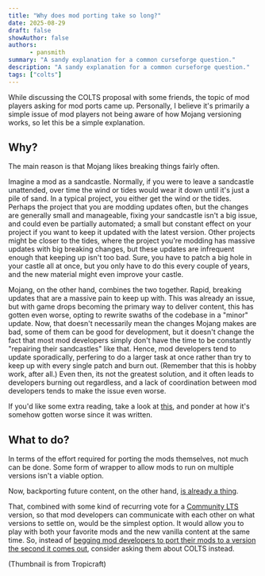 ```yaml
---
title: "Why does mod porting take so long?"
date: 2025-08-29
draft: false
showAuthor: false
authors:
      - pansmith
summary: "A sandy explanation for a common curseforge question."
description: "A sandy explanation for a common curseforge question."
tags: ["colts"]
---
```

 
While discussing the COLTS proposal with some friends, the topic of mod players asking for mod ports came up. Personally, I believe it's primarily a simple issue of mod players not being aware of how Mojang versioning works, so let this be a simple explanation.

## Why?

The main reason is that Mojang likes breaking things fairly often.

Imagine a mod as a sandcastle. Normally, if you were to leave a sandcastle unattended, over time the wind or tides would wear it down until it's just a pile of sand. In a typical project, you either get the wind or the tides. Perhaps the project that you are modding updates often, but the changes are generally small and manageable, fixing your sandcastle isn't a big issue, and could even be partially automated; a small but constant effect on your project if you want to keep it updated with the latest version. Other projects might be closer to the tides, where the project you're modding has massive updates with big breaking changes, but these updates are infrequent enough that keeping up isn't too bad. Sure, you have to patch a big hole in your castle all at once, but you only have to do this every couple of years, and the new material might even improve your castle.

Mojang, on the other hand, combines the two together. Rapid, breaking updates that are a massive pain to keep up with. This was already an issue, but with game drops becoming the primary way to deliver content, this has gotten even worse, opting to rewrite swaths of the codebase in a "minor" update. Now, that doesn't necessarily mean the changes Mojang makes are bad, some of them can be good for development, but it doesn't change the fact that most mod developers simply don't have the time to be constantly "repairing their sandcastles" like that. Hence, mod developers tend to update sporadically, perfering to do a larger task at once rather than try to keep up with every single patch and burn out. (Remember that this is hobby work, after all.) Even then, its not the greatest solution, and it often leads to developers burning out regardless, and a lack of coordination between mod developers tends to make the issue even worse.

If you'd like some extra reading, take a look at [this](https://notes.highlysuspect.agency/blog/the_treadmill/), and ponder at how it's somehow gotten worse since it was written.

## What to do?

In terms of the effort required for porting the mods themselves, not much can be done. Some form of wrapper to allow mods to run on multiple versions isn't a viable option.

Now, backporting future content, on the other hand, [is already a thing](https://www.curseforge.com/minecraft/mc-mods/vanillabackport).

That, combined with some kind of recurring vote for a [Community LTS](https://thepansmith.github.io/posts/colts/) version, so that mod developers can communicate with each other on what versions to settle on, would be the simplest option. It would allow you to play with both your favorite mods and the new vanilla content at the same time. So, instead of [begging mod developers to port their mods to a version the second it comes out](https://github.com/mezz/JustEnoughItems/issues/4040), consider asking them about COLTS instead.

(Thumbnail is from Tropicraft)
